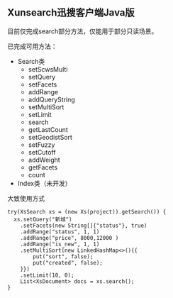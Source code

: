 Xunsearch迅搜客户端Java版
---

目前仅完成search部分方法，仅能用于部分只读场景。

已完成可用方法：
- Search类
    - setScwsMulti
    - setQuery
    - setFacets
    - addRange
    - addQueryString
    - setMultiSort
    - setLimit
    - search
    - getLastCount
    - setGeodistSort
    - setFuzzy
    - setCutoff
    - addWeight
    - getFacets
    - count
- Index类（未开发）



大致使用方式
```
try(XsSearch xs = (new Xs(project)).getSearch()) {
  xs.setQuery("新城")
    .setFacets(new String[]{"status"}, true)
    .addRange("status", 1, 1)
    .addRange("price", 8000,12000 )
    .addRange("is_new", 1, 1)
    .setMultiSort(new LinkedHashMap<>(){{
        put("sort", false);
        put("created", false);
    }})
    .setLimit(10, 0);
    List<XsDocument> docs = xs.search();
}
```